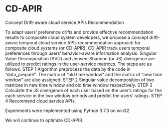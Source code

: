 # CD-APIR
Concept Drift-aware cloud service APIs Recommendation

To adapt users’ preference drifts and provide effective recommendation results to composite cloud system developers, we propose a concept drift-aware temporal cloud service APIs recommendation approach for composite cloud systems (or CD-APIR). CD-APIR track users temporal preferences through users’ behavior-aware information analysis. Singular Value Decomposition (SVD) and Jensen-Shannon (or JS) divergence are utilized to predict ratings in the user-service matrices. The steps are as follows: 
STEP 1 Algorithm preprocess the data by the code in “data_prepare”. The matrix of “old time window” and the matrix of “new time window” are also assigned.
STEP 2 Singular value decomposition of two matrices in new time window and old time window respectively. 
STEP 3 Calculate the JS divergence of each user based on the user’s ratings for the each service in the two window periods and predict the users’ ratings. 
STEP 4 Recommend cloud service APIs.

Experiments were implemented using Python 3.7.3 on win32.

We will continue to optimize CD-APIR.
